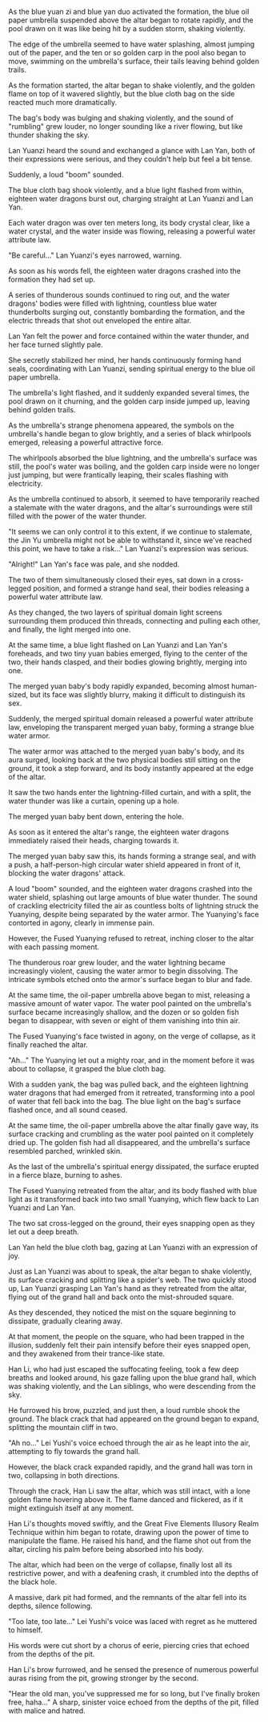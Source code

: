 As the blue yuan zi and blue yan duo activated the formation, the blue oil paper umbrella suspended above the altar began to rotate rapidly, and the pool drawn on it was like being hit by a sudden storm, shaking violently.

The edge of the umbrella seemed to have water splashing, almost jumping out of the paper, and the ten or so golden carp in the pool also began to move, swimming on the umbrella's surface, their tails leaving behind golden trails.

As the formation started, the altar began to shake violently, and the golden flame on top of it wavered slightly, but the blue cloth bag on the side reacted much more dramatically.

The bag's body was bulging and shaking violently, and the sound of "rumbling" grew louder, no longer sounding like a river flowing, but like thunder shaking the sky.

Lan Yuanzi heard the sound and exchanged a glance with Lan Yan, both of their expressions were serious, and they couldn't help but feel a bit tense.

Suddenly, a loud "boom" sounded.

The blue cloth bag shook violently, and a blue light flashed from within, eighteen water dragons burst out, charging straight at Lan Yuanzi and Lan Yan.

Each water dragon was over ten meters long, its body crystal clear, like a water crystal, and the water inside was flowing, releasing a powerful water attribute law.

"Be careful..." Lan Yuanzi's eyes narrowed, warning.

As soon as his words fell, the eighteen water dragons crashed into the formation they had set up.

A series of thunderous sounds continued to ring out, and the water dragons' bodies were filled with lightning, countless blue water thunderbolts surging out, constantly bombarding the formation, and the electric threads that shot out enveloped the entire altar.

Lan Yan felt the power and force contained within the water thunder, and her face turned slightly pale.

She secretly stabilized her mind, her hands continuously forming hand seals, coordinating with Lan Yuanzi, sending spiritual energy to the blue oil paper umbrella.

The umbrella's light flashed, and it suddenly expanded several times, the pool drawn on it churning, and the golden carp inside jumped up, leaving behind golden trails.

As the umbrella's strange phenomena appeared, the symbols on the umbrella's handle began to glow brightly, and a series of black whirlpools emerged, releasing a powerful attractive force.

The whirlpools absorbed the blue lightning, and the umbrella's surface was still, the pool's water was boiling, and the golden carp inside were no longer just jumping, but were frantically leaping, their scales flashing with electricity.

As the umbrella continued to absorb, it seemed to have temporarily reached a stalemate with the water dragons, and the altar's surroundings were still filled with the power of the water thunder.

"It seems we can only control it to this extent, if we continue to stalemate, the Jin Yu umbrella might not be able to withstand it, since we've reached this point, we have to take a risk..." Lan Yuanzi's expression was serious.

"Alright!" Lan Yan's face was pale, and she nodded.

The two of them simultaneously closed their eyes, sat down in a cross-legged position, and formed a strange hand seal, their bodies releasing a powerful water attribute law.

As they changed, the two layers of spiritual domain light screens surrounding them produced thin threads, connecting and pulling each other, and finally, the light merged into one.

At the same time, a blue light flashed on Lan Yuanzi and Lan Yan's foreheads, and two tiny yuan babies emerged, flying to the center of the two, their hands clasped, and their bodies glowing brightly, merging into one.

The merged yuan baby's body rapidly expanded, becoming almost human-sized, but its face was slightly blurry, making it difficult to distinguish its sex.

Suddenly, the merged spiritual domain released a powerful water attribute law, enveloping the transparent merged yuan baby, forming a strange blue water armor.

The water armor was attached to the merged yuan baby's body, and its aura surged, looking back at the two physical bodies still sitting on the ground, it took a step forward, and its body instantly appeared at the edge of the altar.

It saw the two hands enter the lightning-filled curtain, and with a split, the water thunder was like a curtain, opening up a hole.

The merged yuan baby bent down, entering the hole.

As soon as it entered the altar's range, the eighteen water dragons immediately raised their heads, charging towards it.

The merged yuan baby saw this, its hands forming a strange seal, and with a push, a half-person-high circular water shield appeared in front of it, blocking the water dragons' attack.

A loud "boom" sounded, and the eighteen water dragons crashed into the water shield, splashing out large amounts of blue water thunder.
The sound of crackling electricity filled the air as countless bolts of lightning struck the Yuanying, despite being separated by the water armor. The Yuanying's face contorted in agony, clearly in immense pain.

However, the Fused Yuanying refused to retreat, inching closer to the altar with each passing moment.

The thunderous roar grew louder, and the water lightning became increasingly violent, causing the water armor to begin dissolving. The intricate symbols etched onto the armor's surface began to blur and fade.

At the same time, the oil-paper umbrella above began to mist, releasing a massive amount of water vapor. The water pool painted on the umbrella's surface became increasingly shallow, and the dozen or so golden fish began to disappear, with seven or eight of them vanishing into thin air.

The Fused Yuanying's face twisted in agony, on the verge of collapse, as it finally reached the altar.

"Ah..." The Yuanying let out a mighty roar, and in the moment before it was about to collapse, it grasped the blue cloth bag.

With a sudden yank, the bag was pulled back, and the eighteen lightning water dragons that had emerged from it retreated, transforming into a pool of water that fell back into the bag. The blue light on the bag's surface flashed once, and all sound ceased.

At the same time, the oil-paper umbrella above the altar finally gave way, its surface cracking and crumbling as the water pool painted on it completely dried up. The golden fish had all disappeared, and the umbrella's surface resembled parched, wrinkled skin.

As the last of the umbrella's spiritual energy dissipated, the surface erupted in a fierce blaze, burning to ashes.

The Fused Yuanying retreated from the altar, and its body flashed with blue light as it transformed back into two small Yuanying, which flew back to Lan Yuanzi and Lan Yan.

The two sat cross-legged on the ground, their eyes snapping open as they let out a deep breath.

Lan Yan held the blue cloth bag, gazing at Lan Yuanzi with an expression of joy.

Just as Lan Yuanzi was about to speak, the altar began to shake violently, its surface cracking and splitting like a spider's web. The two quickly stood up, Lan Yuanzi grasping Lan Yan's hand as they retreated from the altar, flying out of the grand hall and back onto the mist-shrouded square.

As they descended, they noticed the mist on the square beginning to dissipate, gradually clearing away.

At that moment, the people on the square, who had been trapped in the illusion, suddenly felt their pain intensify before their eyes snapped open, and they awakened from their trance-like state.

Han Li, who had just escaped the suffocating feeling, took a few deep breaths and looked around, his gaze falling upon the blue grand hall, which was shaking violently, and the Lan siblings, who were descending from the sky.

He furrowed his brow, puzzled, and just then, a loud rumble shook the ground. The black crack that had appeared on the ground began to expand, splitting the mountain cliff in two.

"Ah no..." Lei Yushi's voice echoed through the air as he leapt into the air, attempting to fly towards the grand hall.

However, the black crack expanded rapidly, and the grand hall was torn in two, collapsing in both directions.

Through the crack, Han Li saw the altar, which was still intact, with a lone golden flame hovering above it. The flame danced and flickered, as if it might extinguish itself at any moment.

Han Li's thoughts moved swiftly, and the Great Five Elements Illusory Realm Technique within him began to rotate, drawing upon the power of time to manipulate the flame. He raised his hand, and the flame shot out from the altar, circling his palm before being absorbed into his body.

The altar, which had been on the verge of collapse, finally lost all its restrictive power, and with a deafening crash, it crumbled into the depths of the black hole.

A massive, dark pit had formed, and the remnants of the altar fell into its depths, silence following.

"Too late, too late..." Lei Yushi's voice was laced with regret as he muttered to himself.

His words were cut short by a chorus of eerie, piercing cries that echoed from the depths of the pit.

Han Li's brow furrowed, and he sensed the presence of numerous powerful auras rising from the pit, growing stronger by the second.

"Hear the old man, you've suppressed me for so long, but I've finally broken free, haha..." A sharp, sinister voice echoed from the depths of the pit, filled with malice and hatred.